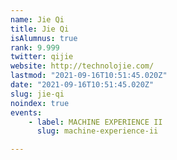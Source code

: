 ```yaml
---
name: Jie Qi
title: Jie Qi
isAlumnus: true
rank: 9.999
twitter: qijie
website: http://technolojie.com/
lastmod: "2021-09-16T10:51:45.020Z"
date: "2021-09-16T10:51:45.020Z"
slug: jie-qi
noindex: true
events:
    - label: MACHINE EXPERIENCE II
      slug: machine-experience-ii

---
```


